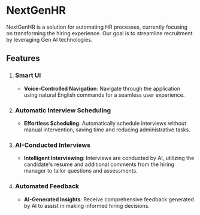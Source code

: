 # NextGenHR

NextGenHR is a solution for automating HR processes, currently focusing on transforming the hiring experience. Our goal is to streamline recruitment by leveraging Gen AI technologies.

## Features

1. ### Smart UI

   - **Voice-Controlled Navigation**: Navigate through the application using natural English commands for a seamless user experience.

2. ### Automatic Interview Scheduling

   - **Effortless Scheduling**: Automatically schedule interviews without manual intervention, saving time and reducing administrative tasks.

3. ### AI-Conducted Interviews

   - **Intelligent Interviewing**: Interviews are conducted by AI, utilizing the candidate's resume and additional comments from the hiring manager to tailor questions and assessments.

4. ### Automated Feedback

   - **AI-Generated Insights**: Receive comprehensive feedback generated by AI to assist in making informed hiring decisions.

